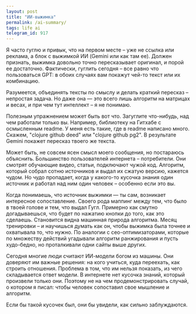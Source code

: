 ```yaml
---
layout: post
title: "ИИ-выжимка"
permalink: /ai-summary/
tags: life ai
telegram_id: 917
---
```


Я часто гуглю и привык, что на первом месте – уже не ссылка или реклама, а блок
с выжимкой ИИ (Gemini или как там ее). Должен признать, выжимка довольно точно
пересказывает оригинал, и порой ее достаточно. Фактически, гуглить сегодня – все
равно что пользоваться GPT: в обоих случаях вам покажут чей-то текст или их
комбинацию.

Разумеется, объединять тексты по смыслу и делать краткий пересказ – непростая
задача. Но даже она — это всего лишь алгоритм на матрицах и весах, и при чем тут
интеллект – я не понимаю.

Полезным упражнением может быть вот что. Загуглите что-нибудь, над чем работали
только вы. Например, библиотеку на Гитхабе с осмысленным readme. У меня есть
такие, где в readme написано много. Скажем, "clоjure github deed" или "clоjure
github pg2". В результате Gemini покажет пересказ твоего же текста.

Может быть, не совсем ясен смысл моего сообщения, но постараюсь
объяснить. Большинство пользователей интернета – потребители. Они смотрят
обучающие видео, статьи, подключают чужой код. Алгоритм, который собрал сотню
источников и выдал их сжатую версию, кажется чудом. Но чудо пропадает, когда у
какого-то кусочка знания один источник и работал над ним один человек – особенно
если это вы.

Когда понимаешь, что источник выжимки — ты сам, возникает интересное
сопоставление. Своего рода маппинг между тем, что было в твоей голове и тем, что
выдал Гугл. Примерно как смутно догадываешься, что будет по нажатию кнопки до
того, как это сделаешь. Становится видна машинная природа алгоритма. Месяц
тренировки – и научишься думать как он, чтобы выжимка была точнее и охватывала
то, что нужно. По аналогии с сео-оптимизаторами, которые по множеству действий
угадывали алгоритм ранжирования и пусть худо-бедно, но проталкивали одни сайты
выше других.

Сегодня многие люди считают ИИ-модели богом из машины. Они доверяют им важные
решения: на кого учиться, куда переехать, как строить отношения. Проблема в том,
что им нельзя показать, из чего складывается ответ модели. В интернете нет
кусочка знаний, который произвели только они. Поэтому не на чем
продемонстрировать случай, о котором я писал: чтобы человек сопоставил свое
мышление и алгоритм.

Если бы такой кусочек был, они бы увидели, как сильно заблуждаются.
